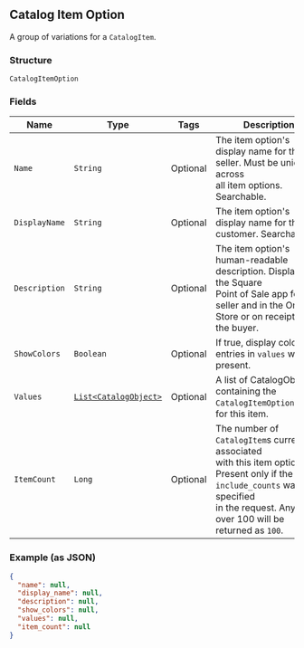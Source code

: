 ## Catalog Item Option

A group of variations for a `CatalogItem`.

### Structure

`CatalogItemOption`

### Fields

| Name | Type | Tags | Description |
|  --- | --- | --- | --- |
| `Name` | `String` | Optional | The item option's display name for the seller. Must be unique across<br>all item options. Searchable. |
| `DisplayName` | `String` | Optional | The item option's display name for the customer. Searchable. |
| `Description` | `String` | Optional | The item option's human-readable description. Displayed in the Square<br>Point of Sale app for the seller and in the Online Store or on receipts for<br>the buyer. |
| `ShowColors` | `Boolean` | Optional | If true, display colors for entries in `values` when present. |
| `Values` | [`List<CatalogObject>`](/doc/models/catalog-object.md) | Optional | A list of CatalogObjects containing the<br>`CatalogItemOptionValue`s for this item. |
| `ItemCount` | `Long` | Optional | The number of `CatalogItem`s currently associated<br>with this item option. Present only if the `include_counts` was specified<br>in the request. Any count over 100 will be returned as `100`. |

### Example (as JSON)

```json
{
  "name": null,
  "display_name": null,
  "description": null,
  "show_colors": null,
  "values": null,
  "item_count": null
}
```

